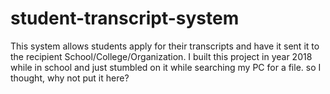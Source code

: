# student-transcript-system
This system allows students apply for their transcripts and have it sent it to the recipient School/College/Organization. I built this project in year 2018 while in school and just stumbled on it while searching my PC for a file. so I thought, why not put it here?
